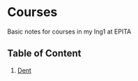 # Courses
Basic notes for courses in my Ing1 at EPITA

## Table of Content

1. [Dent](./Dent/Dent.md)
